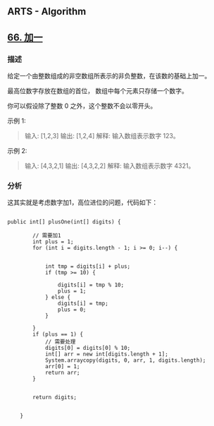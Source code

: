 ## ARTS - Algorithm
## [66. 加一](https://leetcode-cn.com/problems/plus-one/description/)

### 描述

给定一个由整数组成的非空数组所表示的非负整数，在该数的基础上加一。

最高位数字存放在数组的首位， 数组中每个元素只存储一个数字。

你可以假设除了整数 0 之外，这个整数不会以零开头。

示例 1:

> 输入: [1,2,3]
> 输出: [1,2,4]
> 解释: 输入数组表示数字 123。

示例 2:

> 输入: [4,3,2,1]
> 输出: [4,3,2,2]
> 解释: 输入数组表示数字 4321。


### 分析
这其实就是考虑数字加1，高位进位的问题，代码如下：

```

public int[] plusOne(int[] digits) {

        // 需要加1
        int plus = 1;
        for (int i = digits.length - 1; i >= 0; i--) {


            int tmp = digits[i] + plus;
            if (tmp >= 10) {

                digits[i] = tmp % 10;
                plus = 1;
            } else {
                digits[i] = tmp;
                plus = 0;
            }

        }
        if (plus == 1) {
            // 需要处理
            digits[0] = digits[0] % 10;
            int[] arr = new int[digits.length + 1];
            System.arraycopy(digits, 0, arr, 1, digits.length);
            arr[0] = 1;
            return arr;
        }


        return digits;


    }
    

```